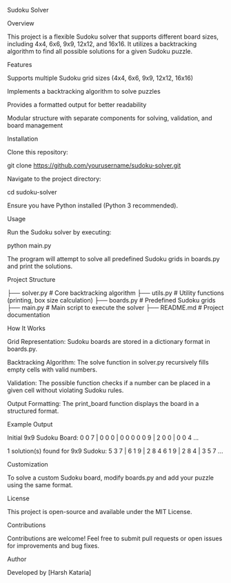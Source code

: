 Sudoku Solver

Overview

This project is a flexible Sudoku solver that supports different board sizes, including 4x4, 6x6, 9x9, 12x12, and 16x16. It utilizes a backtracking algorithm to find all possible solutions for a given Sudoku puzzle.

Features

Supports multiple Sudoku grid sizes (4x4, 6x6, 9x9, 12x12, 16x16)

Implements a backtracking algorithm to solve puzzles

Provides a formatted output for better readability

Modular structure with separate components for solving, validation, and board management

Installation

Clone this repository:

git clone https://github.com/yourusername/sudoku-solver.git

Navigate to the project directory:

cd sudoku-solver

Ensure you have Python installed (Python 3 recommended).

Usage

Run the Sudoku solver by executing:

python main.py

The program will attempt to solve all predefined Sudoku grids in boards.py and print the solutions.

Project Structure

├── solver.py       # Core backtracking algorithm
├── utils.py        # Utility functions (printing, box size calculation)
├── boards.py       # Predefined Sudoku grids
├── main.py         # Main script to execute the solver
├── README.md       # Project documentation

How It Works

Grid Representation: Sudoku boards are stored in a dictionary format in boards.py.

Backtracking Algorithm: The solve function in solver.py recursively fills empty cells with valid numbers.

Validation: The possible function checks if a number can be placed in a given cell without violating Sudoku rules.

Output Formatting: The print_board function displays the board in a structured format.

Example Output

Initial 9x9 Sudoku Board:
 0  0  7 | 0  0  0 | 0  0  0
 0  0  9 | 2  0  0 | 0  0  4
 ...

1 solution(s) found for 9x9 Sudoku:
 5  3  7 | 6  1  9 | 2  8  4
 6  1  9 | 2  8  4 | 3  5  7
 ...

Customization

To solve a custom Sudoku board, modify boards.py and add your puzzle using the same format.

License

This project is open-source and available under the MIT License.

Contributions

Contributions are welcome! Feel free to submit pull requests or open issues for improvements and bug fixes.

Author

Developed by [Harsh Kataria]


